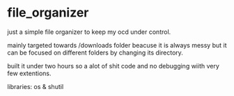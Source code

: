 # file_organizer

just a simple file organizer to keep my ocd under control. 

mainly targeted towards /downloads folder beacuse it is always messy but it can be focused on different folders by changing its directory.

built it under two hours so a alot of shit code and no debugging wiith very few extentions.

libraries: os & shutil

